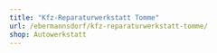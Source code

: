 ```yaml
---
title: "Kfz-Reparaturwerkstatt Tomme"
url: /ebermannsdorf/kfz-reparaturwerkstatt-tomme/
shop: Autowerkstatt
---
```

